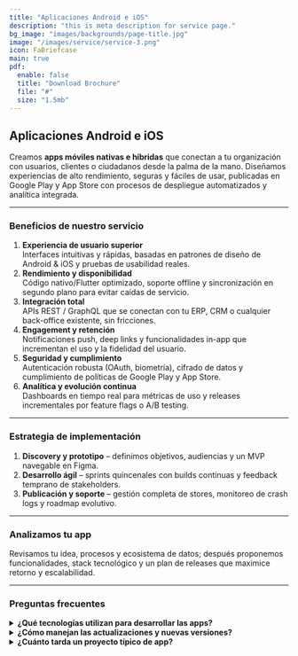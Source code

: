 ```yaml
---
title: "Aplicaciones Android e iOS"
description: "this is meta description for service page."
bg_image: "images/backgrounds/page-title.jpg"
image: "/images/service/service-3.png"
icon: FaBriefcase
main: true
pdf:
  enable: false
  title: "Download Brochure"
  file: "#"
  size: "1.5mb"
---
```

## Aplicaciones Android e iOS

Creamos **apps móviles nativas e híbridas** que conectan a tu organización con usuarios, clientes o ciudadanos desde la palma de la mano. Diseñamos experiencias de alto rendimiento, seguras y fáciles de usar, publicadas en Google Play y App Store con procesos de despliegue automatizados y analítica integrada.

---

### Beneficios de nuestro servicio

1. **Experiencia de usuario superior**  
   Interfaces intuitivas y rápidas, basadas en patrones de diseño de Android & iOS y pruebas de usabilidad reales.  
2. **Rendimiento y disponibilidad**  
   Código nativo/Flutter optimizado, soporte offline y sincronización en segundo plano para evitar caídas de servicio.  
3. **Integración total**  
   APIs REST / GraphQL que se conectan con tu ERP, CRM o cualquier back-office existente, sin fricciones.  
4. **Engagement y retención**  
   Notificaciones push, deep links y funcionalidades in-app que incrementan el uso y la fidelidad del usuario.  
5. **Seguridad y cumplimiento**  
   Autenticación robusta (OAuth, biometría), cifrado de datos y cumplimiento de políticas de Google Play y App Store.  
6. **Analítica y evolución continua**  
   Dashboards en tiempo real para métricas de uso y releases incrementales por feature flags o A/B testing.

---

### Estrategia de implementación

1. **Discovery y prototipo** – definimos objetivos, audiencias y un MVP navegable en Figma.  
2. **Desarrollo ágil** – sprints quincenales con builds continuas y feedback temprano de stakeholders.  
3. **Publicación y soporte** – gestión completa de stores, monitoreo de crash logs y roadmap evolutivo.

---

### Analizamos tu app

Revisamos tu idea, procesos y ecosistema de datos; después proponemos funcionalidades, stack tecnológico y un plan de releases que maximice retorno y escalabilidad.

---

### Preguntas frecuentes

<details>
<summary><strong>¿Qué tecnologías utilizan para desarrollar las apps?</strong></summary>

Trabajamos con Kotlin/Swift para nativo y Flutter/React Native para soluciones cross-platform, eligiendo la opción que brinde mejor rendimiento y mantenibilidad según tu caso.
</details>

<details>
<summary><strong>¿Cómo manejan las actualizaciones y nuevas versiones?</strong></summary>

Implementamos CI/CD móvil: pipelines que generan builds firmadas y suben versiones beta a TestFlight y Google Play Console de forma automatizada, permitiendo releases graduales y rollback inmediato.
</details>

<details>
<summary><strong>¿Cuánto tarda un proyecto típico de app?</strong></summary>

Un MVP funcional puede estar listo en 6-8 semanas. Funcionalidades avanzadas (chat, pagos, IoT) se suman en ciclos de 2-3 semanas cada uno, manteniendo la app publicable en todo momento.
</details>